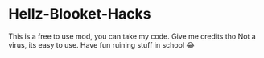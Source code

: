 # Hellz-Blooket-Hacks
This is a free to use mod, you can take my code. 
Give me credits tho
Not a virus, its easy to use. 
Have fun ruining stuff in school 😂
